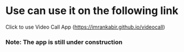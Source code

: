 # Use can use it on the following link

Click to use Video Call App (https://imrankabir.github.io/videocall)

### Note: The app is still under construction
